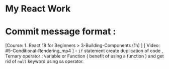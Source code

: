 # My React Work

# Commit message format : 

[Course: 1. React 18 for Beginners > 3-Building-Components (1h) ] [ Video: #5-Conditional-Rendering_mp4 ] - `if` statement create duplication of code , Ternary operator : variable or Function ( benefit of using a function ) and get rid of `null` keyword using `&&` operator.
